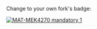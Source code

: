Change to your own fork's badge:

[![MAT-MEK4270 mandatory 1](https://github.com/Madssb/matmek4270-mandatory1/actions/workflows/main.yml/badge.svg)](https://github.com/Madssb/matmek4270-mandatory1/actions/workflows/main.yml)

